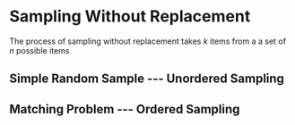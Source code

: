 #  Sampling Without Replacement

The process of sampling without replacement takes $k$ items from a a set of $n$ possible items

## Simple Random Sample --- Unordered Sampling

## Matching Problem --- Ordered Sampling